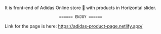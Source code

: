 It is front-end of Adidas Online store 👟 with products in Horizontal slider.

                            ====== ENJOY ======

Link for the page is here: https://adidas-product-page.netlify.app/
